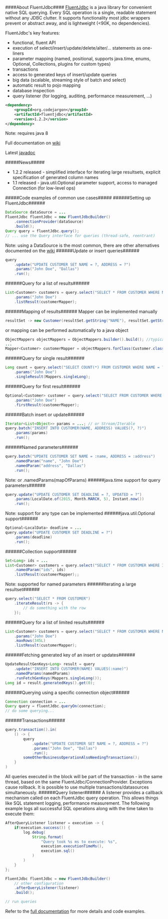 ####About FluentJdbc####
[FluentJdbc](http://zsoltherpai.github.io/fluent-jdbc) is a java library for convenient native SQL querying. Every SQL operation is a single,
readable statement without any JDBC clutter. It supports functionality most jdbc wrappers prevent or
abstract away, and is lightweight (<90K, no dependencies).

FluentJdbc's key features:
* functional, fluent API
* execution of select/insert/update/delete/alter/... statements as one-liners
* parameter mapping (named, positional, supports java.time, enums, Optional, Collections, plugins for custom types)
* transactions
* access to generated keys of insert/update queries
* big data (scalable, streaming style of batch and select)
* automatic result to pojo mapping
* database inspection
* query listener (for logging, auditing, performance measurement, ...)

```xml
<dependency>
    <groupId>org.codejargon</groupId>
    <artifactId>fluentjdbc</artifactId>
    <version>1.2.2</version>
</dependency>
```
Note: requires java 8

Full documentation on [wiki](https://github.com/zsoltherpai/fluent-jdbc/wiki/Motivation)

Latest [javadoc](https://github.com/zsoltherpai/fluent-jdbc/wiki/Javadoc)

#####News#####
* 1.2.2 released - simplified interface for iterating large resultsets, explicit specification of generated column names
* 1.1 released - java.util.Optional parameter support, access to managed Connection (for low-level ops)

#####Code examples of common use cases#####
######Setting up FluentJdbc######
```java
DataSource dataSource = ...
FluentJdbc fluentJdbc = new FluentJdbcBuilder()
	.connectionProvider(dataSource)
	.build();
Query query = fluentJdbc.query();
// ... use the Query interface for queries (thread-safe, reentrant)
```
Note: using a DataSource is the most common, there are other alternatives documented on the [wiki](https://github.com/zsoltherpai/fluent-jdbc/wiki/Motivation)
######Update or insert queries######
```java
query
	.update("UPDATE CUSTOMER SET NAME = ?, ADDRESS = ?")
	.params("John Doe", "Dallas")
	.run();
```
######Query for a list of results######
```java
List<Customer> customers = query.select("SELECT * FROM CUSTOMER WHERE NAME = ?")
	.params("John Doe")
	.listResult(customerMapper);
```
######Mapping of results######
Mapper<Customer> can be implemented manually
```java
resultSet -> new Customer(resultSet.getString("NAME"), resultSet.getString("ADDRESS"));
```
or mapping can be performed automatically to a java object
```java
ObjectMappers objectMappers = ObjectMappers.builder().build(); //typically one instance per app
...
Mapper<Customer> customerMapper = objectMappers.forClass(Customer.class);
```
######Query for single result######
```java
Long count = query.select("SELECT COUNT(*) FROM CUSTOMER WHERE NAME = ?")
	.params("John Doe")
	.singleResult(Mappers.singleLong);
```
######Query for first result######
```java
Optional<Customer> customer = query.select("SELECT FROM CUSTOMER WHERE NAME = ?")
	.params("John Doe")
	.firstResult(customerMapper);
```

######Batch insert or update######
```java
Iterator<List<Object>> params = ...; // or Stream/Iterable
query.batch("INSERT INTO CUSTOMER(NAME, ADDRESS) VALUES(?, ?)")
	.params(params)
	.run();
```
######Named parameters######
```java
query.batch("UPDATE CUSTOMER SET NAME = :name, ADDRESS = :address")
	.namedParam("name", "John Doe")
	.namedParam("address", "Dallas")
	.run();
```
Note: or .namedParams(mapOfParams)
######java.time support for query parameters######
```java
query.update("UPDATE CUSTOMER SET DEADLINE = ?, UPDATED = ?")
	.params(LocalDate.of(2015, Month.MARCH, 5), Instant.now())
	.run();
```
Note: support for any type can be implemented
######java.util.Optional support######
```java
Optional<LocalData> deadline = ...
query.update("UPDATE CUSTOMER SET DEADLINE = ?")
	.params(deadline)
	.run();
```
######Collection support######
```java
Set<Long> ids = ...
List<Customer> customers = query.select("SELECT * FROM CUSTOMER WHERE ID IN (:ids)")
	.namedParam("ids", ids)
	.listResult(customerMapper);;
```
Note: supported for named parameters
######Iterating a large resultset######
```java
query.select("SELECT * FROM CUSTOMER")
	.iterateResult(rs -> {
		// do something with the row
	});
```
######Query for a list of limited results######
```java
List<Customer> customers = query.select("SELECT * FROM CUSTOMER WHERE NAME = ?")
	.params("John Doe")
	.maxRows(345L)
	.listResult(customerMapper);
```
######Fetching generated key of an insert or updates######
```java
UpdateResultGenKeys<Long> result = query
	.update("INSERT INTO CUSTOMER(NAME) VALUES(:name)")
	.namedParams(namedParams)
    .runFetchGenKeys(Mappers.singleLong());
Long id = result.generatedKeys().get(0);
```
######Querying using a specific connection object######
```java
Connection connection = ...
Query query = fluentJdbc.queryOn(connection);
// do some querying...
```
######Transactions######
```java
query.transaction().in(
	() -> {
		query
        	.update("UPDATE CUSTOMER SET NAME = ?, ADDRESS = ?")
        	.params("John Doe", "Dallas")
        	.run();
		someOtherBusinessOperationAlsoNeedingTransactions();
	}
)
```
All queries executed in the block will be part of the transaction - in the same thread, based on the same FluentJdbc/ConnectionProvider.
Exceptions cause rollback. It is possible to use multiple transactions/datasources simultaneously.
######Query listener######
A listener provides a callback mechanism called on each FluentJdbc query operation. This allows things like SQL statement logging,
performance measurement. The following example logs all successful SQL operations along with the time taken to execute them:
```java
AfterQueryListener listener = execution -> {
    if(execution.success()) {
        log.debug(
            String.format(
                "Query took %s ms to execute: %s",
                execution.executionTimeMs(),
                execution.sql()
            )
        )
    }
};

FluentJdbc fluentJdbc = new FluentJdbcBuilder()
    // other configuration
    .afterQueryListener(listener)
    .build();

// run queries
```

Refer to the [full documentation](https://github.com/zsoltherpai/fluent-jdbc/wiki/Motivation) for more details and code examples.